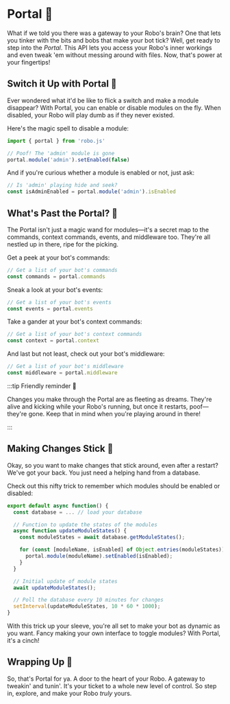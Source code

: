 # Portal 🌌

What if we told you there was a gateway to your Robo's brain? One that lets you tinker with the bits and bobs that make your bot tick? Well, get ready to step into the _Portal_. This API lets you access your Robo's inner workings and even tweak 'em without messing around with files. Now, that's power at your fingertips!

## Switch it Up with Portal 🔄

Ever wondered what it'd be like to flick a switch and make a module disappear? With Portal, you can enable or disable modules on the fly. When disabled, your Robo will play dumb as if they never existed.

Here's the magic spell to disable a module:

```javascript showLineNumbers
import { portal } from 'robo.js'

// Poof! The 'admin' module is gone
portal.module('admin').setEnabled(false)
```

And if you're curious whether a module is enabled or not, just ask:

```javascript
// Is 'admin' playing hide and seek?
const isAdminEnabled = portal.module('admin').isEnabled
```

## What's Past the Portal? 🎁

The Portal isn't just a magic wand for modules—it's a secret map to the commands, context commands, events, and middleware too. They're all nestled up in there, ripe for the picking.

Get a peek at your bot's commands:

```javascript
// Get a list of your bot's commands
const commands = portal.commands
```

Sneak a look at your bot's events:

```javascript
// Get a list of your bot's events
const events = portal.events
```

Take a gander at your bot's context commands:

```javascript
// Get a list of your bot's context commands
const context = portal.context
```

And last but not least, check out your bot's middleware:

```javascript
// Get a list of your bot's middleware
const middleware = portal.middleware
```

:::tip Friendly reminder 🔔

Changes you make through the Portal are as fleeting as dreams. They're alive and kicking while your Robo's running, but once it restarts, poof—they're gone. Keep that in mind when you're playing around in there!

:::

## Making Changes Stick 🧠

Okay, so you want to make changes that stick around, even after a restart? We've got your back. You just need a helping hand from a database.

Check out this nifty trick to remember which modules should be enabled or disabled:

```javascript showLineNumbers title="/src/events/_start.js" {9}
export default async function() {
  const database = ... // load your database

  // Function to update the states of the modules
  async function updateModuleStates() {
    const moduleStates = await database.getModuleStates();

    for (const [moduleName, isEnabled] of Object.entries(moduleStates)) {
      portal.module(moduleName).setEnabled(isEnabled);
    }
  }

  // Initial update of module states
  await updateModuleStates();

  // Poll the database every 10 minutes for changes
  setInterval(updateModuleStates, 10 * 60 * 1000);
}
```

With this trick up your sleeve, you're all set to make your bot as dynamic as you want. Fancy making your own interface to toggle modules? With Portal, it's a cinch!

## Wrapping Up 🎀

So, that's Portal for ya. A door to the heart of your Robo. A gateway to tweakin' and tunin'. It's your ticket to a whole new level of control. So step in, explore, and make your Robo _truly_ yours.
